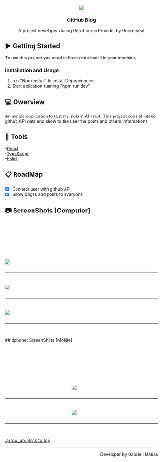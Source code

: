 
<br />
<div align="center">
  <img style="margin-top:100px;" src="https://user-images.githubusercontent.com/80908772/210159114-67dd0b1a-1ed4-4d6f-be58-7c04c6e6223e.png"/>

  <h3 align="center">GitHub Blog</h3>

  <p align="center">
    A project developer during React curse Provider by Rocketseat
    <br />
  </p>
</div>


## :arrow_forward: Getting Started

To use this project you need to have node install in your machine.

### Installation and Usage

1. run "Npm install" to install Dependencies
2. Start aplication running "Npm run dev"


## 💻 Owerview
An simple application to test my skils in API rest. This project consist intake github API data and show to the user the posts and others informations <br/>

## :hammer: Tools
-[React](https://pt-br.reactjs.org)<br/>
-[TypeScript](https://www.typescriptlang.org)<br/>
-[Eslint](https://eslint.org)<br/>

## :clipboard: RoadMap

- [x] Connect user with github API
- [x] Show pages and posts to everyone

## :camera: ScreenShots [Computer]
<h1 aling="center">
  
  <img style="margin-top:100px;" src="https://user-images.githubusercontent.com/80908772/210159024-3585cfb2-5cf4-4972-ae05-1b69fa067894.png"/>
  <hr/>
  <img style="margin-top:10px;" src="https://user-images.githubusercontent.com/80908772/210159021-e9b5a8b9-c78b-4574-88d1-2128cc21ca42.png"/>
  <hr/>
  <img style="margin-top:10px;" src="https://user-images.githubusercontent.com/80908772/210159022-12ed1252-cc65-4ac8-bf75-8bd6dbc40cbb.png"/>
  <hr/>
</h1>
<br/>
## :iphone: ScreenShots [Mobile]
<h1 aling="center">
  
  <img style="margin-top:100px; margin-left:220px; " src="https://user-images.githubusercontent.com/80908772/210159025-dc295e0b-6093-4afe-87db-8bb3820ad7e7.png"/>
  <hr/>
  <img style="margin-top:10px; margin-left:220px;" src="https://user-images.githubusercontent.com/80908772/210159023-5ddf72aa-2017-4223-8d38-7669228735dc.png"/>
  <hr/>
</h1>
<br/>

<a href='#top'>
:arrow_up: Back to top
</a>

<hr/>

<footer>
  <p align="right">
    Developer by Gabriell Matias
  </p>
</footer>
